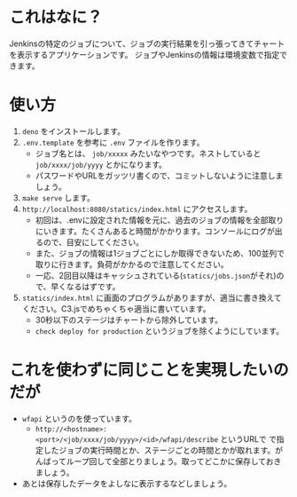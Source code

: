 # これはなに？

Jenkinsの特定のジョブについて、ジョブの実行結果を引っ張ってきてチャートを表示するアプリケーションです。
ジョブやJenkinsの情報は環境変数で指定できます。

# 使い方

1. `deno` をインストールします。
1. `.env.template` を参考に `.env` ファイルを作ります。
    * ジョブ名とは、 `job/xxxxx` みたいなやつです。ネストしていると `job/xxxx/job/yyyy` とかになります。
    * パスワードやURLをガッツリ書くので、コミットしないように注意しましょう。
1. `make serve` します。
1. `http://localhost:8080/statics/index.html` にアクセスします。
    * 初回は、.envに設定された情報を元に、過去のジョブの情報を全部取りにいきます。たくさんあると時間がかかります。コンソールにログが出るので、目安にしてください。
    * また、ジョブの情報は1ジョブごとにしか取得できないため、100並列で取りに行きます。負荷がかかるので注意してください。
    * 一応、2回目以降はキャッシュされている(`statics/jobs.json`がそれ)ので、早くなるはずです。
1. `statics/index.html` に画面のプログラムがありますが、適当に書き換えてください。C3.jsでめちゃくちゃ適当に書いています。
    * 30秒以下のステージはチャートから除外しています。
    * `check deploy for production` というジョブを除くようにしています。

# これを使わずに同じことを実現したいのだが

* `wfapi` というのを使っています。
    * `http://<hostname>:<port>/<job/xxxx/job/yyyy>/<id>/wfapi/describe` というURLで <id> で指定したジョブの実行時間とか、ステージごとの時間とかが取れます。がんばってループ回して全部とりましょう。取ってどこかに保存しておきましょう。
* あとは保存したデータをよしなに表示するなどしましょう。
